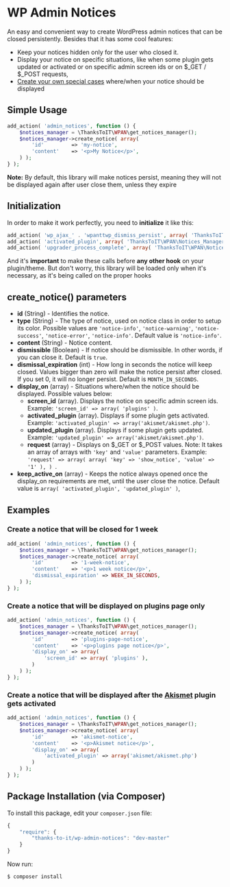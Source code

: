 # WP Admin Notices
An easy and convenient way to create WordPress admin notices that can be closed persistently. Besides that it has some cool features:
* Keep your notices hidden only for the user who closed it.
* Display your notice on specific situations, like when some plugin gets updated or activated or on specific admin screen ids or on $_GET / $_POST requests, 
* [Create your own special cases](https://github.com/thanks-to-it/wp-admin-notices/wiki/Custom-display_on) where/when your notice should be displayed

## Simple Usage

```php
add_action( 'admin_notices', function () {
	$notices_manager = \ThanksToIT\WPAN\get_notices_manager();
	$notices_manager->create_notice( array(
		'id'         => 'my-notice',
		'content'    => '<p>My Notice</p>',		
	) );
} );
```

**Note:** By default, this library will make notices persist, meaning they will not be displayed again after user close them, unless they expire

## Initialization
In order to make it work perfectly, you need to **initialize** it like this:
```php
add_action( 'wp_ajax_' . 'wpanttwp_dismiss_persist', array( 'ThanksToIT\WPAN\Notices_Manager', 'ajax_dismiss' ) );
add_action( 'activated_plugin', array( 'ThanksToIT\WPAN\Notices_Manager', 'set_activated_plugin' ) );
add_action( 'upgrader_process_complete', array( 'ThanksToIT\WPAN\Notices_Manager', 'set_upgrader_process' ), 10, 2 );
```
And it's **important** to make these calls before **any other hook** on your plugin/theme.
But don't worry, this library will be loaded only when it's necessary, as it's being called on the proper hooks

## create_notice() parameters

* **id** (String) - Identifies the notice.
* **type** (String) - The type of notice, used on notice class in order to setup its color. Possible values are `'notice-info'`, `'notice-warning'`, `'notice-success'`, `'notice-error'`, `'notice-info'`. Default value is `'notice-info'`.
* **content** (String) - Notice content.
* **dismissible** (Boolean) - If notice should be dismissible. In other words, if you can close it. Default is `true`.
* **dismissal_expiration** (int) - How long in seconds the notice will keep closed. Values bigger than zero will make the notice persist after closed. If you set 0, it will no longer persist. Default is `MONTH_IN_SECONDS`.
* **display_on** (array) - Situations where/when the notice should be displayed. Possible values below:
  - **screen_id** (array). Displays the notice on specific admin screen ids. Example: `'screen_id' => array( 'plugins' )`.
  - **activated_plugin** (array). Displays if some plugin gets activated. Example: `'activated_plugin' => array('akismet/akismet.php')`.
  - **updated_plugin** (array). Displays if some plugin gets updated. Example: `'updated_plugin' => array('akismet/akismet.php')`.
  - **request** (array) - Displays on $_GET or $_POST values. Note: It takes an array of arrays with `'key'` and `'value'` parameters. Example:
`'request' => array( array( 'key' => 'show_notice', 'value' => '1' ), ) `.
* **keep_active_on** (array) - Keeps the notice always opened once the display_on requirements are met, until the user close the notice. Default value is `array( 'activated_plugin', 'updated_plugin' )`,

## Examples

### Create a notice that will be closed for 1 week
```php
add_action( 'admin_notices', function () {
	$notices_manager = \ThanksToIT\WPAN\get_notices_manager();
	$notices_manager->create_notice( array(
		'id'         => '1-week-notice',
		'content'    => '<p>1 week notice</p>',	
		'dismissal_expiration' => WEEK_IN_SECONDS,
	) );
} );
```

### Create a notice that will be displayed on plugins page only
```php
add_action( 'admin_notices', function () {
	$notices_manager = \ThanksToIT\WPAN\get_notices_manager();
	$notices_manager->create_notice( array(
		'id'         => 'plugins-page-notice',
		'content'    => '<p>plugins page notice</p>',	
		'display_on' => array(
			'screen_id' => array( 'plugins' ),			
		)
	) );
} );
```

### Create a notice that will be displayed after the [Akismet](https://br.wordpress.org/plugins/akismet/) plugin gets activated
```php
add_action( 'admin_notices', function () {
	$notices_manager = \ThanksToIT\WPAN\get_notices_manager();
	$notices_manager->create_notice( array(
		'id'         => 'akismet-notice',
		'content'    => '<p>Akismet notice</p>',	
		'display_on' => array(
			'activated_plugin' => array('akismet/akismet.php')
		)
	) );
} );
```

## Package Installation (via Composer)

To install this package, edit your `composer.json` file:

```js
{
    "require": {
        "thanks-to-it/wp-admin-notices": "dev-master"
    }
}
```

Now run:

`$ composer install`
